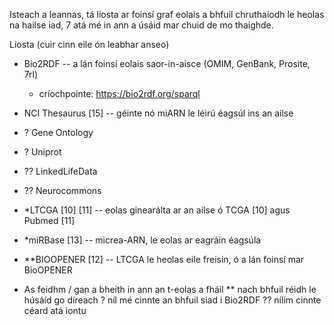 Isteach a leannas, tá liosta ar foinsí graf eolais a bhfuil chruthaíodh le heolas na hailse iad, 7 atá mé in ann a úsáid mar chuid de mo thaighde.



Liosta (cuir cinn eile ón leabhar anseo)
- Bio2RDF -- a lán foinsí eolais saor-in-aisce (OMIM, GenBank, Prosite, 7rl)
   - críochpointe: https://bio2rdf.org/sparql
- NCI Thesaurus [15] -- géinte nó miARN le léirú éagsúl ins an ailse 

- ? Gene Ontology
- ? Uniprot
- ?? LinkedLifeData
- ?? Neurocommons

- *LTCGA [10] [11] -- eolas ginearálta ar an ailse ó TCGA [10] agus Pubmed [11]
- *miRBase [13] -- micrea-ARN, le eolas ar eagráin éagsúla
- **BIOOPENER [12] -- LTCGA le heolas eile freisin, ó a lán foinsí mar BioOPENER

* As feidhm / gan a bheith in ann an t-eolas a fháil
** nach bhfuil réidh le húsáíd go díreach
? níl mé cinnte an bhfuil siad i Bio2RDF
?? nílim cinnte céard atá iontu